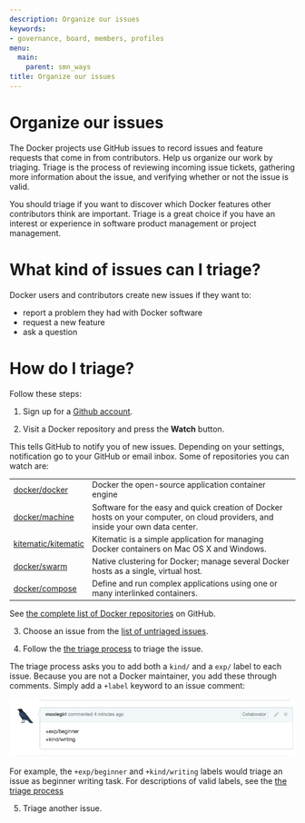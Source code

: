 ```yaml
---
description: Organize our issues
keywords:
- governance, board, members, profiles
menu:
  main:
    parent: smn_ways
title: Organize our issues
---
```


# Organize our issues

The Docker projects use GitHub issues to record issues and feature requests that
come in from contributors.  Help us organize our work by triaging. Triage is the
process of reviewing incoming issue tickets, gathering more information about
the issue, and verifying whether or not the issue is valid.

You should triage if you want to discover which Docker features other contributors
think are important. Triage is a great choice if you have an interest
or experience in software product management or project management.


# What kind of issues can I triage?

Docker users and contributors create new issues if they want to:

* report a problem they had with Docker software
* request a new feature
* ask a question

# How do I triage?

Follow these steps:

1. Sign up for a <a href="https://github.com" target="_blank">Github account</a>.

2. Visit a Docker repository and press the **Watch** button.

This tells GitHub to notify you of new issues. Depending on your settings,
notification go to your GitHub or email inbox. Some of repositories you can watch are:
<table class="tg" >
    <col width="20%">
    <col width="80%">
    <tr>
        <td class="tg-031e"><a href="https://github.com/docker/docker" target="_blank">docker/docker</a></td>
        <td class="tg-031e">Docker the open-source application container engine</td>
    </tr>
    <tr>
        <td class="tg-031e"><a href="https://github.com/docker/machine" target="_blank">docker/machine</a></td>
        <td class="tg-031e">Software for the easy and quick creation of Docker hosts on your computer, on cloud providers, and inside your own data center.</td>
    </tr>
    <tr>
        <td class="tg-031e"><a href="https://github.com/kitematic/kitematic" target="_blank">kitematic/kitematic</a></td>
        <td class="tg-031e">Kitematic is a simple application for managing Docker containers on Mac OS X and Windows.</td>
    </tr>
    <tr>
        <td class="tg-031e"><a href="https://github.com/docker/swarm" target="_blank">docker/swarm</a></td>
        <td class="tg-031e">Native clustering for Docker; manage several Docker hosts as a single, virtual host.</td>
    </tr>
    <tr>
        <td class="tg-031e"><a href="https://github.com/docker/compose" target="_blank">docker/compose</a></td>
        <td class="tg-031e">Define and run complex applications using one or many interlinked containers.</td>
    </tr>
</table>


See <a href="https://github.com/docker" target="_blank">the complete list of
Docker repositories</a> on GitHub.

3. Choose an issue from the <a
href="https://github.com/docker/docker/issues?q=is%3Aopen+is%3Aissue+-label%
3Akind%2Fproposal+-label%3Akind%2Fenhancement+-label%3Akind%2Fbug+-label%3Akind%
2Fcleanup+-label%3Akind%2Fgraphics+-label%3Akind%2Fwriting+-label%3Akind%
2Fsecurity+-label%3Akind%2Fquestion+-label%3Akind%2Fimprovement+-label%3Akind%
2Ffeature" target="_blank">list of untriaged issues</a>.

4. Follow the <a
href="https://github.com/docker/docker/blob/master/project/ISSUE-TRIAGE.md"
target="_blank">the triage process</a> to triage the issue.

The triage process asks you to add both a `kind/` and a `exp/` label to each
issue. Because you are not a Docker maintainer, you add these through comments.
Simply add a `+label` keyword to an issue comment:

![Example](../images/triage-label.png)

For example, the `+exp/beginner` and `+kind/writing` labels would triage an issue as
beginner writing task. For descriptions of valid labels, see the <a
href="https://github.com/docker/docker/blob/master/project/ISSUE-TRIAGE.md">the triage process</a>

5. Triage another issue.
